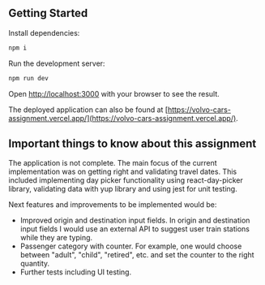 ## Getting Started

Install dependencies:

```bash
npm i
```

Run the development server:

```bash
npm run dev
```

Open [http://localhost:3000](http://localhost:3000) with your browser to see the result.

The deployed application can also be found at [https://volvo-cars-assignment.vercel.app/](https://volvo-cars-assignment.vercel.app/).

## Important things to know about this assignment

The application is not complete. The main focus of the current implementation was on getting right and validating travel dates. This included implementing day picker functionality using react-day-picker library, validating data with yup library and using jest for unit testing.

Next features and improvements to be implemented would be:

- Improved origin and destination input fields. In origin and destination input fields I would use an external API to suggest user train stations while they are typing.
- Passenger category with counter. For example, one would choose between "adult", "child", "retired", etc. and set the counter to the right quantity.
- Further tests including UI testing.
